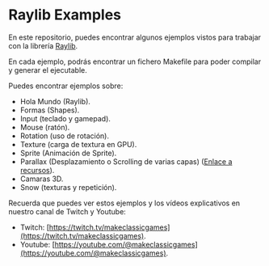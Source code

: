 # Raylib Examples

En este repositorio, puedes encontrar algunos ejemplos vistos para trabajar con la librería [Raylib](https://www.raylib.com/).

En cada ejemplo, podrás encontrar un fichero Makefile para poder compilar y generar el ejecutable.

Puedes encontrar ejemplos sobre:

* Hola Mundo (Raylib).
* Formas (Shapes).
* Input (teclado y gamepad).
* Mouse (ratón).
* Rotation (uso de rotación).
* Texture (carga de textura en GPU).
* Sprite (Animación de Sprite).
* Parallax (Desplazamiento o Scrolling de varias capas) ([Enlace a recursos](https://opengameart.org/content/mountain-at-dusk-background)).
* Camaras 3D.
* Snow (texturas y repetición).

Recuerda que puedes ver estos ejemplos y los vídeos explicativos en nuestro canal de Twitch y Youtube:


* Twitch: [https://twitch.tv/makeclassicgames](https://twitch.tv/makeclassicgames).
* Youtube: [https://youtube.com/@makeclassicgames](https://youtube.com/@makeclassicgames).